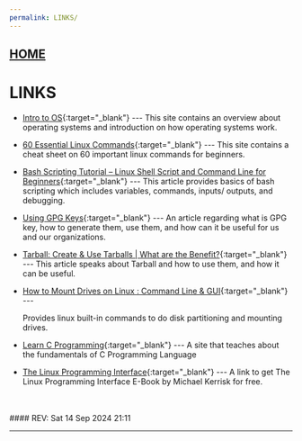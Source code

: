 ```yaml
---
permalink: LINKS/
---
```


## [HOME](../)

# LINKS

* [Intro to OS](https://www.codio.com/resources/intro-to-os){:target="_blank"} ---
  This site contains an overview about operating systems and introduction on how operating systems work.

* [60 Essential Linux Commands](https://demos.vlsm.org/){:target="_blank"} ---
  This site contains a cheat sheet on 60 important linux commands for beginners.

* [Bash Scripting Tutorial – Linux Shell Script and Command Line for Beginners](https://docos.vlsm.org/){:target="_blank"} ---
  This article provides basics of bash scripting which includes variables, commands, inputs/ outputs, and debugging.

* [Using GPG Keys](https://confluence.atlassian.com/bitbucketserver/using-gpg-keys-913477014.html){:target="_blank"} ---
  An article regarding what is GPG key, how to generate them, use them, and how can it be useful for us and our organizations.

* [Tarball: Create & Use Tarballs | What are the Benefit?](https://www.lenovo.com/ca/en/glossary/tarball/?orgRef=https%253A%252F%252Fwww.google.com%252F&srsltid=AfmBOopYv1OCELejErGcUQTOhZ2zxEd36yYhUPXmtLr7ybT6u35Rm5yB){:target="_blank"} ---
  This article speaks about Tarball and how to use them, and how it can be useful.

* [How to Mount Drives on Linux : Command Line & GUI](https://www.wikihow.com/Linux-How-to-Mount-Drive){:target="_blank"} ---

  Provides linux built-in commands to do disk partitioning and mounting drives.
* [Learn C Programming](https://www.programiz.com/c-programming){:target="_blank"} ---
 A site that teaches about the fundamentals of C Programming Language

* [The Linux Programming Interface](https://broman.dev/download/The%20Linux%20Programming%20Interface.pdf){:target="_blank"} ---
 A link to get The Linux Programming Interface E-Book by Michael Kerrisk for free.


<br>
<br>
#### REV: Sat 14 Sep 2024 21:11
<hr>
